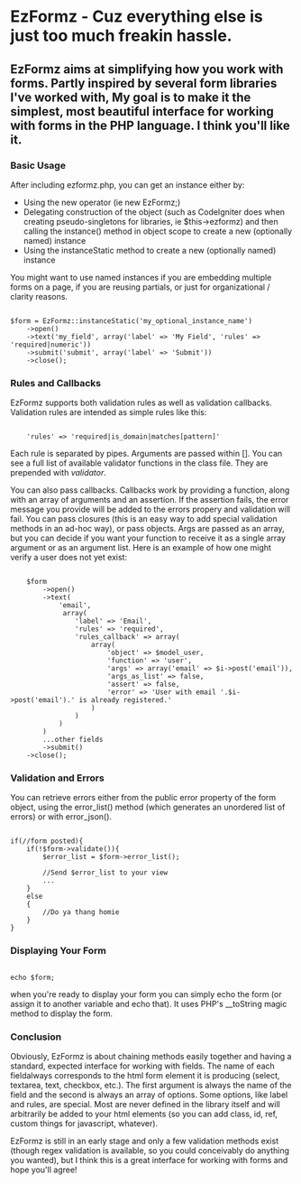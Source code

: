 # EzFormz - Cuz everything else is just too much freakin hassle.

## EzFormz aims at simplifying how you work with forms.  Partly inspired by several form libraries I've worked with, My goal is to make it the simplest, most beautiful interface for working with forms in the PHP language.  I think you'll like it.

### Basic Usage
After including ezformz.php, you can get an instance either by:
- Using the new operator (ie new EzFormz;)
- Delegating construction of the object (such as CodeIgniter does when creating pseudo-singletons for libraries, ie $this->ezformz) and then calling the instance() method in object scope to create a new (optionally named) instance
- Using the instanceStatic method to create a new (optionally named) instance

You might want to use named instances if you are embedding multiple forms on a page, if you are reusing partials, or just for organizational / clarity reasons.

<pre><code>
$form = EzFormz::instanceStatic('my_optional_instance_name')
	->open()
	->text('my_field', array('label' => 'My Field', 'rules' => 'required|numeric'))
	->submit('submit', array('label' => 'Submit'))
	->close();
</code></pre>

### Rules and Callbacks
EzFormz supports both validation rules as well as validation callbacks.  Validation rules are intended as simple rules like this:
<pre><code>
	'rules' => 'required|is_domain|matches[pattern]'
</code></pre>

Each rule is separated by pipes.  Arguments are passed within [].  You can see a full list of available validator functions in the class file.  They are prepended with _validator_.

You can also pass callbacks. Callbacks work by providing a function, along with an array of arguments and an assertion.  If the assertion fails, the error message you provide will be added to the errors propery and validation will fail. You can pass closures (this is an easy way to add special validation methods in an ad-hoc way), or pass objects.  Args are passed as an array, but you can decide if you want your function to receive it as a single array argument or as an argument list. Here is an example of how one might verify a user does not yet exist:
<pre><code>
	$form
    	->open()
        ->text(
        	'email',
             array(
             	'label' => 'Email',
                'rules' => 'required',
                'rules_callback' => array(
                	array(
                    	'object' => $model_user,
                        'function' => 'user',
                        'args' => array('email' => $i->post('email')),
                        'args_as_list' => false,
                        'assert' => false,
                        'error' => 'User with email '.$i->post('email').' is already registered.'
                    )
                )
			)
		)
		...other fields
		->submit()
	->close();
</code></pre>

### Validation and Errors
You can retrieve errors either from the public error property of the form object, using the error_list() method (which generates an unordered list of errors) or with error_json().
<pre><code>
if(//form posted){
	if(!$form->validate()){
		$error_list = $form->error_list();

		//Send $error_list to your view
		...
	}
	else
	{
		//Do ya thang homie
	}
}
</code></pre>

### Displaying Your Form
<pre><code>
echo $form;
</code></pre>
when you're ready to display your form you can simply echo the form (or assign it to another variable and echo that).  It uses PHP's __toString magic method to display the form.


### Conclusion
Obviously, EzFormz is about chaining methods easily together and having a standard, expected interface for working with fields.  The name of each fieldalways corresponds to the html form element it is producing (select, textarea, text, checkbox, etc.).  The first argument is always the name of the field and the second is always an array of options.  Some options, like label and rules, are special.  Most are never defined in the library itself and will arbitrarily be added to your html elements (so you can add class, id, ref, custom things for javascript, whatever).

EzFormz is still in an early stage and only a few validation methods exist (though regex validation is available, so you could conceivably do anything you wanted), but I think this is a great interface for working with forms and hope you'll agree!
